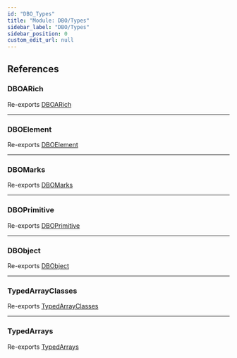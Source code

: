 ```yaml
---
id: "DBO_Types"
title: "Module: DBO/Types"
sidebar_label: "DBO/Types"
sidebar_position: 0
custom_edit_url: null
---
```


## References

### DBOARich

Re-exports [DBOARich](DBO_Types_DBO_types.md#dboarich)

___

### DBOElement

Re-exports [DBOElement](DBO_Types_DBO_types.md#dboelement)

___

### DBOMarks

Re-exports [DBOMarks](DBO_Types_DBO_types.md#dbomarks)

___

### DBOPrimitive

Re-exports [DBOPrimitive](DBO_Types_DBO_types.md#dboprimitive)

___

### DBObject

Re-exports [DBObject](DBO_Types_DBO_types.md#dbobject)

___

### TypedArrayClasses

Re-exports [TypedArrayClasses](DBO_Types_DBO_types.md#typedarrayclasses)

___

### TypedArrays

Re-exports [TypedArrays](DBO_Types_DBO_types.md#typedarrays)
